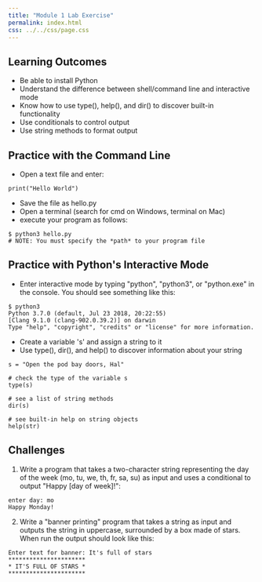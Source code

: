 ```yaml
---
title: "Module 1 Lab Exercise"
permalink: index.html
css: ../../css/page.css
---
```

 
## Learning Outcomes

- Be able to install Python
- Understand the difference between shell/command line and interactive mode
- Know how to use type(), help(), and dir() to discover built-in functionality
- Use conditionals to control output
- Use string methods to format output

## Practice with the Command Line

- Open a text file and enter:

```{.python .numberLines}
print("Hello World")
```
- Save the file as hello.py
- Open a terminal (search for cmd on Windows, terminal on Mac)
- execute your program as follows:

```{.numberLines}
$ python3 hello.py
# NOTE: You must specify the *path* to your program file
```
   
## Practice with Python's Interactive Mode

- Enter interactive mode by typing "python", "python3", or "python.exe" in the console.  You should see something like this:

```{.numberLines}
$ python3
Python 3.7.0 (default, Jul 23 2018, 20:22:55) 
[Clang 9.1.0 (clang-902.0.39.2)] on darwin
Type "help", "copyright", "credits" or "license" for more information.
```

- Create a variable 's' and assign a string to it
- Use type(), dir(), and help() to discover information about your string

```{.python .numberLines}
s = "Open the pod bay doors, Hal"

# check the type of the variable s
type(s)

# see a list of string methods
dir(s)

# see built-in help on string objects
help(str) 
```

## Challenges

1. Write a program that takes a two-character string representing the day of the week (mo, tu, we, th, fr, sa, su) as input and uses a conditional to output "Happy [day of week]!":

```{.numberLines}
enter day: mo
Happy Monday!
```

2. Write a "banner printing" program that takes a string as input and outputs the string in uppercase, surrounded by a box made of stars. When run the output should look like this:

```{.numberLines}
Enter text for banner: It's full of stars
**********************
* IT'S FULL OF STARS *
**********************
```

